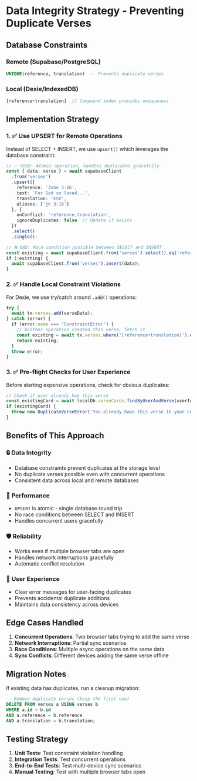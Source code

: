# Data Integrity Strategy - Preventing Duplicate Verses

## Database Constraints

### Remote (Supabase/PostgreSQL)
```sql
UNIQUE(reference, translation)  -- Prevents duplicate verses
```

### Local (Dexie/IndexedDB)
```javascript
[reference+translation]  // Compound index provides uniqueness
```

## Implementation Strategy

### 1. ✅ Use UPSERT for Remote Operations
Instead of SELECT + INSERT, we use `upsert()` which leverages the database constraint:

```typescript
// ✅ GOOD: Atomic operation, handles duplicates gracefully
const { data: verse } = await supabaseClient
  .from('verses')
  .upsert({
    reference: 'John 3:16',
    text: 'For God so loved...',
    translation: 'ESV',
    aliases: ['jn 3:16']
  }, {
    onConflict: 'reference,translation',
    ignoreDuplicates: false  // Update if exists
  })
  .select()
  .single();

// ❌ BAD: Race condition possible between SELECT and INSERT
const existing = await supabaseClient.from('verses').select().eq('reference', ref).single();
if (!existing) {
  await supabaseClient.from('verses').insert(data);
}
```

### 2. ✅ Handle Local Constraint Violations
For Dexie, we use try/catch around `.add()` operations:

```typescript
try {
  await tx.verses.add(verseData);
} catch (error) {
  if (error.name === 'ConstraintError') {
    // Another operation created this verse, fetch it
    const existing = await tx.verses.where('[reference+translation]').equals([ref, 'ESV']).first();
    return existing;
  }
  throw error;
}
```

### 3. ✅ Pre-flight Checks for User Experience
Before starting expensive operations, check for obvious duplicates:

```typescript
// Check if user already has this verse
const existingCard = await localDb.verseCards.findByUserAndVerse(userId, verseId);
if (existingCard) {
  throw new DuplicateVerseError('You already have this verse in your collection');
}
```

## Benefits of This Approach

### 🔒 **Data Integrity**
- Database constraints prevent duplicates at the storage level
- No duplicate verses possible even with concurrent operations
- Consistent data across local and remote databases

### 🚀 **Performance**
- `UPSERT` is atomic - single database round trip
- No race conditions between SELECT and INSERT
- Handles concurrent users gracefully

### 🛡️ **Reliability** 
- Works even if multiple browser tabs are open
- Handles network interruptions gracefully
- Automatic conflict resolution

### 👤 **User Experience**
- Clear error messages for user-facing duplicates
- Prevents accidental duplicate additions
- Maintains data consistency across devices

## Edge Cases Handled

1. **Concurrent Operations**: Two browser tabs trying to add the same verse
2. **Network Interruptions**: Partial sync scenarios
3. **Race Conditions**: Multiple async operations on the same data
4. **Sync Conflicts**: Different devices adding the same verse offline

## Migration Notes

If existing data has duplicates, run a cleanup migration:

```sql
-- Remove duplicate verses (keep the first one)
DELETE FROM verses a USING verses b 
WHERE a.id > b.id 
AND a.reference = b.reference 
AND a.translation = b.translation;
```

## Testing Strategy

1. **Unit Tests**: Test constraint violation handling
2. **Integration Tests**: Test concurrent operations
3. **End-to-End Tests**: Test multi-device sync scenarios
4. **Manual Testing**: Test with multiple browser tabs open